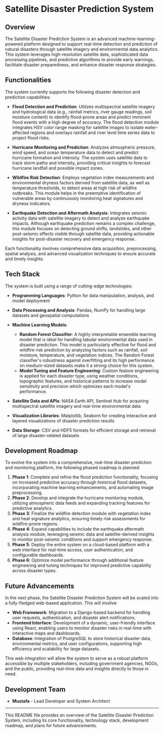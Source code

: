 # Satellite Disaster Prediction System

## Overview
The Satellite Disaster Prediction System is an advanced machine-learning-powered platform designed to support real-time detection and prediction of natural disasters through satellite imagery and environmental data analytics. This system leverages high-resolution satellite data, sophisticated data processing pipelines, and predictive algorithms to provide early warnings, facilitate disaster preparedness, and enhance disaster response strategies.

## Functionalities

The system currently supports the following disaster detection and prediction capabilities:

- **Flood Detection and Prediction**: Utilizes multispectral satellite imagery and hydrological data (e.g., rainfall metrics, river gauge readings, soil moisture content) to identify flood-prone areas and predict imminent flood events with a high degree of accuracy. The flood detection module integrates HSV color range masking for satellite images to isolate water-affected regions and overlays rainfall and river level time series data to project flood risks.

- **Hurricane Monitoring and Prediction**: Analyzes atmospheric pressure, wind speed, and ocean temperature data to detect and predict hurricane formation and intensity. The system uses satellite data to track storm paths and intensity, providing critical insights to forecast hurricane landfall and possible impact zones.

- **Wildfire Risk Detection**: Employs vegetation index measurements and environmental dryness factors derived from satellite data, as well as temperature thresholds, to detect areas at high risk of wildfire outbreaks. This module helps in the preemptive identification of vulnerable areas by continuously monitoring heat signatures and dryness indicators.

- **Earthquake Detection and Aftermath Analysis**: Integrates seismic activity data with satellite imagery to detect and analyze earthquake impacts. Although earthquake prediction remains a complex challenge, this module focuses on detecting ground shifts, landslides, and other post-seismic effects visible through satellite data, providing actionable insights for post-disaster recovery and emergency response.

Each functionality involves comprehensive data acquisition, preprocessing, spatial analysis, and advanced visualization techniques to ensure accurate and timely insights.

## Tech Stack

The system is built using a range of cutting-edge technologies:

- **Programming Languages**: Python for data manipulation, analysis, and model deployment
- **Data Processing and Analysis**: Pandas, NumPy for handling large datasets and geospatial computations
- **Machine Learning Models**: 
    - **Random Forest Classifier**: A highly interpretable ensemble learning model that is ideal for handling tabular environmental data used in disaster prediction. This model is particularly effective for flood and wildfire risk prediction by analyzing factors such as rainfall, soil moisture, temperature, and vegetation indices. The Random Forest classifier's robustness against overfitting and its high performance on medium-sized datasets make it a strong choice for this system.
    - **Model Tuning and Feature Engineering**: Custom feature engineering is applied for each disaster type, using weather conditions, topographic features, and historical patterns to increase model sensitivity and precision which optimizes each model's performance.
  
- **Satellite Data and APIs**: NASA Earth API, Sentinel Hub for acquiring multispectral satellite imagery and real-time environmental data
- **Visualization Libraries**: Matplotlib, Seaborn for creating interactive and layered visualizations of disaster prediction results
- **Data Storage**: CSV and HDF5 formats for efficient storage and retrieval of large disaster-related datasets

## Development Roadmap

To evolve the system into a comprehensive, real-time disaster prediction and monitoring platform, the following phased roadmap is planned:

1. **Phase 1**: Complete and refine the flood prediction functionality, focusing on increased predictive accuracy through historical flood datasets, incorporating machine learning enhancements, and automating image preprocessing.
2. **Phase 2**: Develop and integrate the hurricane monitoring module, utilizing atmospheric data feeds and expanding tracking features for predictive analytics.
3. **Phase 3**: Finalize the wildfire detection module with vegetation index and heat signature analytics, ensuring timely risk assessments for wildfire-prone regions.
4. **Phase 4**: Expand capabilities to include the earthquake aftermath analysis module, leveraging seismic data and satellite-derived insights to monitor post-seismic conditions and support emergency response.
5. **Phase 5**: Deploy the entire system on a cloud-based platform with a web interface for real-time access, user authentication, and configurable dashboards.
6. **Phase 6**: Optimize model performance through additional feature engineering and tuning techniques for improved predictive capability across disaster types.

## Future Advancements
In the next phase, the Satellite Disaster Prediction System will be scaled into a fully-fledged web-based application. This will involve:

- **Web Framework**: Migration to a Django-based backend for handling user requests, authentication, and disaster alert notifications.
- **Frontend Interface**: Development of a dynamic, user-friendly interface using React, enabling users to monitor disaster risks in real-time with interactive maps and dashboards.
- **Database**: Integration of PostgreSQL to store historical disaster data, environmental metrics, and user configurations, supporting high efficiency and scalability for large datasets.
  
This web integration will allow the system to serve as a robust platform accessible by multiple stakeholders, including government agencies, NGOs, and the public, providing real-time data and insights directly to those in need.

## Development Team

- **Mustafa** - Lead Developer and System Architect

---

This README file provides an overview of the Satellite Disaster Prediction System, including its core functionality, technology stack, development roadmap, and plans for future advancements.
